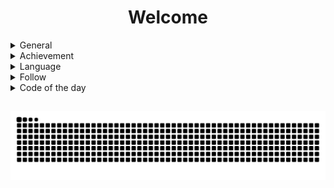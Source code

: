 <h1 align="center">Welcome</h1>


<details>
<summary>General</summary>

[<img align="left" alt="🦑" src="images/general.svg">](#)

</details>
<details>
<summary>Achievement</summary>

[<img align="left" alt="🦑" src="images/achievements.svg">](#)

</details>
<details>
<summary>Language</summary>

[<img align="left" alt="🦑" src="images/lang.svg">](#)

</details>
<details>
<summary>Follow</summary>

[<img align="left" alt="🦑" src="images/follow.svg">](#)

</details>
<details>
<summary>Code of the day</summary>

[<img align="left" alt="🦑" src="images/codeotd.svg">](#)

</details>

[<img widht="100%" align="center" alt="🦑" src="images/snake.svg">](#)
---
